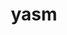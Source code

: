 ---
title: "yasm"
layout: cache
categories: [package, develop]
meta: {"compilers": ["apple-clang@16.0.0", "gcc@11.1.0", "gcc@11.4.0", "gcc@13.2.0", "gcc@9.4.0", "intel-oneapi-compilers@2024.2.1"], "num_specs": 28, "num_specs_by_stack": {"data-vis-sdk": 5, "e4s": 5, "e4s-neoverse_v1": 1, "e4s-oneapi": 2, "e4s-power": 1, "hep": 5, "ml-darwin-aarch64-mps": 4, "ml-linux-aarch64-cpu": 5, "ml-linux-aarch64-cuda": 5, "ml-linux-x86_64-cpu": 5, "ml-linux-x86_64-cuda": 5, "root": 28}, "oss": ["sequoia", "ubuntu20.04", "ubuntu22.04", "ubuntu24.04"], "platforms": ["darwin", "linux"], "stacks": ["data-vis-sdk", "e4s", "e4s-neoverse_v1", "e4s-oneapi", "e4s-power", "hep", "ml-darwin-aarch64-mps", "ml-linux-aarch64-cpu", "ml-linux-aarch64-cuda", "ml-linux-x86_64-cpu", "ml-linux-x86_64-cuda", "root"], "targets": ["aarch64", "neoverse_v1", "ppc64le", "x86_64_v3"], "versions": ["1.3.0"]}
spec_details: [{"compiler": "gcc@13.2.0", "hash": "26uafwkavnc5bfr4mdmaqhkgstgczn4m", "os": "ubuntu24.04", "platform": "linux", "size": "-", "stacks": ["ml-linux-aarch64-cpu", "ml-linux-aarch64-cuda", "root"], "target": "aarch64", "variants": ["build_system=autotools"], "versions": ["1.3.0"]}, {"compiler": "apple-clang@16.0.0", "hash": "3m75wm75eyxieulkztaak5yzor4gd2hw", "os": "sequoia", "platform": "darwin", "size": "-", "stacks": ["ml-darwin-aarch64-mps", "root"], "target": "aarch64", "variants": ["build_system=autotools"], "versions": ["1.3.0"]}, {"compiler": "gcc@11.1.0", "hash": "4szllncxcs7t6bdbyh2n2shuiwgfr75z", "os": "ubuntu20.04", "platform": "linux", "size": "-", "stacks": ["data-vis-sdk", "root"], "target": "x86_64_v3", "variants": ["build_system=autotools"], "versions": ["1.3.0"]}, {"compiler": "gcc@13.2.0", "hash": "4ygtixz3zn6irxwzzae2i4z7wq45f7w6", "os": "ubuntu24.04", "platform": "linux", "size": "-", "stacks": ["ml-linux-x86_64-cpu", "ml-linux-x86_64-cuda", "root"], "target": "x86_64_v3", "variants": ["build_system=autotools"], "versions": ["1.3.0"]}, {"compiler": "gcc@11.1.0", "hash": "4yolclwzzvrzu4427b73yioxvf7p7xrk", "os": "ubuntu20.04", "platform": "linux", "size": "-", "stacks": ["data-vis-sdk", "root"], "target": "x86_64_v3", "variants": ["build_system=autotools"], "versions": ["1.3.0"]}, {"compiler": "gcc@11.4.0", "hash": "5csgg5mmqfcysxgzliwtv7lrrk4ekjk4", "os": "ubuntu22.04", "platform": "linux", "size": "-", "stacks": ["e4s", "hep", "root"], "target": "x86_64_v3", "variants": ["build_system=autotools"], "versions": ["1.3.0"]}, {"compiler": "gcc@11.4.0", "hash": "6742igxu7rdklstdw7kkhk4mid7niswy", "os": "ubuntu22.04", "platform": "linux", "size": "-", "stacks": ["e4s-neoverse_v1", "root"], "target": "neoverse_v1", "variants": ["build_system=autotools"], "versions": ["1.3.0"]}, {"compiler": "gcc@13.2.0", "hash": "6q23bjsnashr2e4m5nvnopw5x2wqcs7z", "os": "ubuntu24.04", "platform": "linux", "size": "-", "stacks": ["ml-linux-aarch64-cpu", "ml-linux-aarch64-cuda", "root"], "target": "aarch64", "variants": ["build_system=autotools"], "versions": ["1.3.0"]}, {"compiler": "gcc@11.1.0", "hash": "7g5mue2h2mnve2assijrsxrxs6updobf", "os": "ubuntu20.04", "platform": "linux", "size": "-", "stacks": ["data-vis-sdk", "root"], "target": "x86_64_v3", "variants": ["build_system=autotools"], "versions": ["1.3.0"]}, {"compiler": "gcc@13.2.0", "hash": "7vvd6jla3fmzwocuumtelz3kt2d6edn2", "os": "ubuntu24.04", "platform": "linux", "size": "-", "stacks": ["ml-linux-x86_64-cpu", "ml-linux-x86_64-cuda", "root"], "target": "x86_64_v3", "variants": ["build_system=autotools"], "versions": ["1.3.0"]}, {"compiler": "gcc@11.4.0", "hash": "aeh2wm2my2dciquc2bauwi23kxwy4lbz", "os": "ubuntu22.04", "platform": "linux", "size": "-", "stacks": ["e4s", "hep", "root"], "target": "x86_64_v3", "variants": ["build_system=autotools"], "versions": ["1.3.0"]}, {"compiler": "apple-clang@16.0.0", "hash": "cgf3q3t42icdq37r6mbivb56ewp6pvgr", "os": "sequoia", "platform": "darwin", "size": "-", "stacks": ["ml-darwin-aarch64-mps", "root"], "target": "aarch64", "variants": ["build_system=autotools"], "versions": ["1.3.0"]}, {"compiler": "gcc@11.1.0", "hash": "fl7w4jmmp2t5u4hvsdf2lsla4rto3lka", "os": "ubuntu20.04", "platform": "linux", "size": "-", "stacks": ["data-vis-sdk", "root"], "target": "x86_64_v3", "variants": ["build_system=autotools"], "versions": ["1.3.0"]}, {"compiler": "gcc@13.2.0", "hash": "i5c7fwbcwc6p2ewcmgtybztyybc6wp3y", "os": "ubuntu24.04", "platform": "linux", "size": "-", "stacks": ["ml-linux-aarch64-cpu", "ml-linux-aarch64-cuda", "root"], "target": "aarch64", "variants": ["build_system=autotools"], "versions": ["1.3.0"]}, {"compiler": "intel-oneapi-compilers@2024.2.1", "hash": "jgzvnuq3x646jtlfaqmippwenferayc4", "os": "ubuntu22.04", "platform": "linux", "size": "-", "stacks": ["e4s-oneapi", "root"], "target": "x86_64_v3", "variants": ["build_system=autotools"], "versions": ["1.3.0"]}, {"compiler": "gcc@13.2.0", "hash": "lsalzkyetnlp5xlfuflf4c55ppaa2mly", "os": "ubuntu24.04", "platform": "linux", "size": "-", "stacks": ["ml-linux-aarch64-cpu", "ml-linux-aarch64-cuda", "root"], "target": "aarch64", "variants": ["build_system=autotools"], "versions": ["1.3.0"]}, {"compiler": "gcc@9.4.0", "hash": "nafsi3hmvfexeqvwipr2txtaqvelzacw", "os": "ubuntu20.04", "platform": "linux", "size": "-", "stacks": ["e4s-power", "root"], "target": "ppc64le", "variants": ["build_system=autotools"], "versions": ["1.3.0"]}, {"compiler": "gcc@13.2.0", "hash": "nsytuao3mzqgys4fxaehinhoswnglvhw", "os": "ubuntu24.04", "platform": "linux", "size": "-", "stacks": ["ml-linux-x86_64-cpu", "ml-linux-x86_64-cuda", "root"], "target": "x86_64_v3", "variants": ["build_system=autotools"], "versions": ["1.3.0"]}, {"compiler": "gcc@11.4.0", "hash": "q7hf2asczkvrp7f76vx4u6ed2ebtw5nl", "os": "ubuntu22.04", "platform": "linux", "size": "-", "stacks": ["e4s", "hep", "root"], "target": "x86_64_v3", "variants": ["build_system=autotools"], "versions": ["1.3.0"]}, {"compiler": "gcc@13.2.0", "hash": "r7x665d3dedwnygisxteonh5ynxt7okq", "os": "ubuntu24.04", "platform": "linux", "size": "-", "stacks": ["ml-linux-aarch64-cpu", "ml-linux-aarch64-cuda", "root"], "target": "aarch64", "variants": ["build_system=autotools"], "versions": ["1.3.0"]}, {"compiler": "apple-clang@16.0.0", "hash": "t23hbcxa7hoopegyd7inbqulcr4zo7tm", "os": "sequoia", "platform": "darwin", "size": "-", "stacks": ["ml-darwin-aarch64-mps", "root"], "target": "aarch64", "variants": ["build_system=autotools"], "versions": ["1.3.0"]}, {"compiler": "gcc@11.1.0", "hash": "t2sorlot6juo5zfm63vzu6aivkhk4jva", "os": "ubuntu20.04", "platform": "linux", "size": "-", "stacks": ["data-vis-sdk", "root"], "target": "x86_64_v3", "variants": ["build_system=autotools"], "versions": ["1.3.0"]}, {"compiler": "apple-clang@16.0.0", "hash": "titj5heixgbh2ddjdseu24hsq5mstrdm", "os": "sequoia", "platform": "darwin", "size": "-", "stacks": ["ml-darwin-aarch64-mps", "root"], "target": "aarch64", "variants": ["build_system=autotools"], "versions": ["1.3.0"]}, {"compiler": "gcc@11.4.0", "hash": "tq6i5ycam5ise57eaw7hbkop5lndtavw", "os": "ubuntu22.04", "platform": "linux", "size": "-", "stacks": ["e4s", "hep", "root"], "target": "x86_64_v3", "variants": ["build_system=autotools"], "versions": ["1.3.0"]}, {"compiler": "gcc@13.2.0", "hash": "xgiokyoxgld5nrhxye3bsothffkjebdl", "os": "ubuntu24.04", "platform": "linux", "size": "-", "stacks": ["ml-linux-x86_64-cpu", "ml-linux-x86_64-cuda", "root"], "target": "x86_64_v3", "variants": ["build_system=autotools"], "versions": ["1.3.0"]}, {"compiler": "intel-oneapi-compilers@2024.2.1", "hash": "y2qz6f3prw2fqlxptfbtuxsj332pu62z", "os": "ubuntu22.04", "platform": "linux", "size": "-", "stacks": ["e4s-oneapi", "root"], "target": "x86_64_v3", "variants": ["build_system=autotools"], "versions": ["1.3.0"]}, {"compiler": "gcc@13.2.0", "hash": "yt2uhcjipcypn2t53a7q3cl37uh3nyw5", "os": "ubuntu24.04", "platform": "linux", "size": "-", "stacks": ["ml-linux-x86_64-cpu", "ml-linux-x86_64-cuda", "root"], "target": "x86_64_v3", "variants": ["build_system=autotools"], "versions": ["1.3.0"]}, {"compiler": "gcc@11.4.0", "hash": "zqkoqdapedt6abzbfgss272zm3w7nul7", "os": "ubuntu22.04", "platform": "linux", "size": "-", "stacks": ["e4s", "hep", "root"], "target": "x86_64_v3", "variants": ["build_system=autotools"], "versions": ["1.3.0"]}]
---